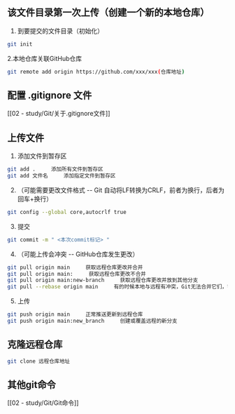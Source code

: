 ## 该文件目录第一次上传（创建一个新的本地仓库）
1. 到要提交的文件目录（初始化）
```sh
git init
```
2.本地仓库关联GitHub仓库
```sh
git remote add origin https://github.com/xxx/xxx(仓库地址)
```
## 配置 .gitignore 文件
[[02 - study/Git/关于.gitignore文件]]

## 上传文件
1. 添加文件到暂存区
```sh
git add .     添加所有文件到暂存区
git add 文件名     添加指定文件到暂存区
```
2. （可能需要更改文件格式 -- Git 自动将LF转换为CRLF，前者为换行，后者为回车+换行）
```sh
git config --global core,autocrlf true
```
3.  提交
```sh
git commit -m " <本次commit标记> "
```
4. （可能上传会冲突 -- GitHub仓库发生更改）
```sh
git pull origin main     获取远程仓库更改并合并
git pull origin main:     获取远程仓库更改不合并
git pull origin main:new-branch     获取远程仓库更改并放到其他分支
git pull --rebase origin main     有的时候本地与远程有冲突，Git无法合并它们，需要使用 rebase 整合两个分支的历史
```
5. 上传
```sh
git push origin main     正常推送更新到远程仓库
git push origin main:new_branch     创建或覆盖远程的新分支
```
## 克隆远程仓库
```sh
git clone 远程仓库地址
```
## 其他git命令
[[02 - study/Git/Git命令]]
